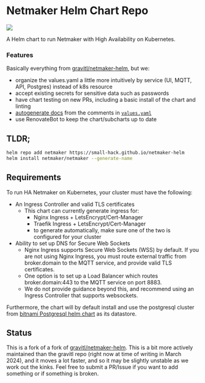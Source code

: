 # Netmaker Helm Chart Repo
<a href="https://github.com/small-hack/netmaker-helm/releases"><img src="https://img.shields.io/github/v/release/small-hack/netmaker-helm?style=plastic&labelColor=blue&color=green&logo=GitHub&logoColor=white"></a>

A Helm chart to run Netmaker with High Availability on Kubernetes.

### Features

Basically everything from [gravitl/netmaker-helm](https://github.com/gravitl/netmaker-helm), but we:

-  organize the values.yaml a little more intuitively by service (UI, MQTT, API, Postgres) instead of k8s resource
-  accept existing secrets for sensitive data such as passwords
-  have chart testing on new PRs, including a basic install of the chart and linting
-  [autogenerate docs](./charts/netmaker/README.md) from the comments in [`values.yaml`](./charts/netmaker/values.yaml)
-  use RenovateBot to keep the chart/subcharts up to date

## TLDR;

```bash
helm repo add netmaker https://small-hack.github.io/netmaker-helm
helm install netmaker/netmaker --generate-name
```

## Requirements

To run HA Netmaker on Kubernetes, your cluster must have the following:
- An Ingress Controller and valid TLS certificates 
  - This chart can currently generate ingress for:
    - Nginx Ingress + LetsEncrypt/Cert-Manager
    - Traefik Ingress + LetsEncrypt/Cert-Manager
    - to generate automatically, make sure one of the two is configured for your cluster
- Ability to set up DNS for Secure Web Sockets
  - Nginx Ingress supports Secure Web Sockets (WSS) by default. If you are not using Nginx Ingress, you must route external traffic from broker.domain to the MQTT service, and provide valid TLS certificates.
  - One option is to set up a Load Balancer which routes broker.domain:443 to the MQTT service on port 8883.
  - We do not provide guidance beyond this, and recommend using an Ingress Controller that supports websockets.

Furthermore, the chart will by default install and use the postgresql cluster from [bitnami Postgresql helm chart](https://github.com/bitnami/charts/tree/main/bitnami/postgresql) as its datastore.

## Status

This is a fork of a fork of [gravitl/netmaker-helm](https://github.com/gravitl/netmaker-helm). This is a bit more actively maintained than the gravitl repo (right now at time of writing in March 2024), and it moves a lot faster, and so it may be slightly unstable as we work out the kinks. Feel free to submit a PR/Issue if you want to add something or if something is broken.
